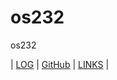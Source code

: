 # os232
os232

| [LOG](TXT/mylog.txt) | [GitHub](https://github.com/HilmyAmmar/os232) | [LINKS](LINKS/) |
